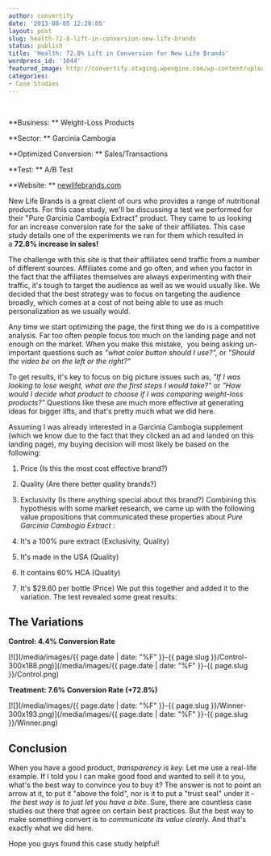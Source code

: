 ```yaml
---
author: convertify
date: '2013-08-05 12:20:05'
layout: post
slug: health-72-8-lift-in-conversion-new-life-brands
status: publish
title: 'Health: 72.8% Lift in Conversion for New Life Brands'
wordpress_id: '1044'
featured_image: http://convertify.staging.wpengine.com/wp-content/uploads/2013/07/Screen-Shot-2013-07-31-at-3.21.10-AM.png
categories:
- Case Studies
---
```


 

**Business: **
Weight-Loss Products

**Sector: **
Garcinia Cambogia

**Optimized Conversion: **
Sales/Transactions

**Test: **
A/B Test

**Website: **
[newlifebrands.com](http://newlifebrands.com/garciniacambogia/offer/cp/v4)
 

New Life Brands is a great client of ours who provides a range of nutritional products. For this case study, we'll be discussing a test we performed for their "Pure Garcinia Cambogia Extract" product. They came to us looking for an increase conversion rate for the sake of their affiliates. This case study details one of the experiments we ran for them which resulted in a **72.8% increase in sales!**

The challenge with this site is that their affiliates send traffic from a number of different sources. Affiliates come and go often, and when you factor in the fact that the affiliates themselves are always experimenting with their traffic, it's tough to target the audience as well as we would usually like. We decided that the best strategy was to focus on targeting the audience broadly, which comes at a cost of not being able to use as much personalization as we usually would.

Any time we start optimizing the page, the first thing we do is a competitive analysis. Far too often people focus too much on the landing page and not enough on the market. When you make this mistake,  you being asking un-important questions such as _"what color button should I use?",_ or _"Should the video be on the left or the right?"_

To get results, it's key to focus on big picture issues such as, _"If I was looking to lose weight, what are the first steps I would take?"_ or _"How would I decide what product to choose if I was comparing weight-loss products?"_ Questions like these are much more effective at generating ideas for bigger lifts, and that's pretty much what we did here.

Assuming I was already interested in a Garcinia Cambogia supplement (which we know due to the fact that they clicked an ad and landed on this landing page), my buying decision will most likely be based on the following:

  1. Price (Is this the most cost effective brand?)
  2. Quality (Are there better quality brands?)
  3. Exclusivity (Is there anything special about this brand?)
Combining this hypothesis with some market research, we came up with the following value propositions that communicated these properties about _Pure Garcinia Cambogia Extract_ :

  1. It's a 100% pure extract (Exclusivity, Quality)
  2. It's made in the USA (Quality)
  3. It contains 60% HCA (Quality)
  4. It's $29.60 per bottle (Price)
We put this together and added it to the variation. The test revealed some great results:

## The Variations

**Control: 4.4% Conversion Rate**

[![](/media/images/{{ page.date | date: "%F" }}-{{ page.slug }}/Control-300x188.png)](/media/images/{{ page.date | date: "%F" }}-{{ page.slug }}/Control.png)

**Treatment: 7.6% Conversion Rate (+72.8%)**

[![](/media/images/{{ page.date | date: "%F" }}-{{ page.slug }}/Winner-300x193.png)](/media/images/{{ page.date | date: "%F" }}-{{ page.slug }}/Winner.png)

## Conclusion

When you have a good product, _transparency is key._ Let me use a real-life example. If I told you I can make good food and wanted to sell it to you, what's the best way to convince you to buy it? The answer is not to point an arrow at it, to put it "above the fold", nor is it to put a "trust seal" under it - _the best way is to just let you have a bite._ Sure, there are countless case studies out there that agree on certain best practices. But the best way to make something convert is to _communicate its value clearly._ And that's exactly what we did here.

Hope you guys found this case study helpful!

 
